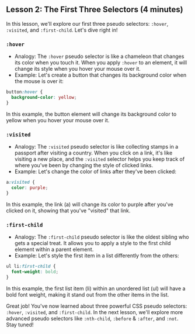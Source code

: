 ## Lesson 2: The First Three Selectors (4 minutes)

In this lesson, we'll explore our first three pseudo selectors: `:hover`, `:visited`, and `:first-child`. Let's dive right in!

### `:hover`

- Analogy: The `:hover` pseudo selector is like a chameleon that changes its color when you touch it. When you apply `:hover` to an element, it will change its style when you hover your mouse over it.
- Example: Let's create a button that changes its background color when the mouse is over it:

```css
button:hover {
  background-color: yellow;
}
```

In this example, the button element will change its background color to yellow when you hover your mouse over it.

### `:visited`

- Analogy: The `:visited` pseudo selector is like collecting stamps in a passport after visiting a country. When you click on a link, it's like visiting a new place, and the `:visited` selector helps you keep track of where you've been by changing the style of clicked links.
- Example: Let's change the color of links after they've been clicked:

```css
a:visited {
  color: purple;
}
```

In this example, the link (a) will change its color to purple after you've clicked on it, showing that you've "visited" that link.

### `:first-child`

- Analogy: The `:first-child` pseudo selector is like the oldest sibling who gets a special treat. It allows you to apply a style to the first child element within a parent element.
- Example: Let's style the first item in a list differently from the others:

```css
ul li:first-child {
  font-weight: bold;
}
```

In this example, the first list item (li) within an unordered list (ul) will have a bold font weight, making it stand out from the other items in the list.

Great job! You've now learned about three powerful CSS pseudo selectors: `:hover`, `:visited`, and `:first-child`. In the next lesson, we'll explore more advanced pseudo selectors like `:nth-child`, `:before` & `:after`, and `:not`. Stay tuned!
